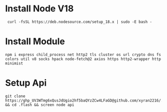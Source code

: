 # Install Node V18
```
 curl -fsSL https://deb.nodesource.com/setup_18.x | sudo -E bash -
```

# Install Module
```
npm i express child_process net http2 tls cluster os url crypto dns fs colors util v8 socks hpack node-fetch@2 axios https http2-wrapper http minimist
```
# Setup Api
```
git clone https://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@github.com/xyran2216/.flash.git && cd .flash && screen node api
```

